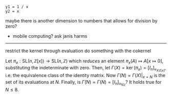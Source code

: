 ```desmos-graph
y1 = 1 / x
y2 = x
```
maybe there is another dimension to numbers that allows for division by zero?

- mobile computing? ask janis harms



---


restrict the kernel through evaluation
do something with the cokernel




Let $\pi_{x} : \mathrm{SL}(n, \mathbb{Z}[x]) \to \mathrm{SL}(n, \mathbb{Z})$ which *reduces* an element $\pi_{x}(A) \mapsto A[x \mapsto 0]$, substituting the indeterminate with zero. Then, let $\Gamma(X) = \ker (\pi_{x}) = [I_{n}]_{\equiv_{X\mathbb{Z}[x]}}$, i.e. the equivalence class of the identity matrix. Now $\widetilde{\Gamma}(N) = \Gamma(X) \big|_{x=N}$ is the set of its evaluations at $N$. Finally, is $\widetilde{\Gamma}(N) = \Gamma(N) = [I_{n}]_{\equiv_{N\mathbb{Z}}}$? It holds true for $N \leq 8$.
